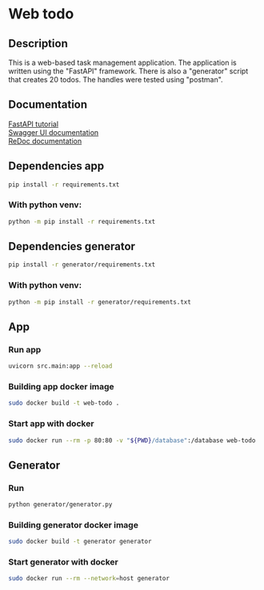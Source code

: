 # Web todo

## Description

This is a web-based task management application. 
The application is written using the "FastAPI" framework. 
There is also a "generator" script that creates 20 todos.
The handles were tested using "postman".

## Documentation

[FastAPI tutorial](https://fastapi.tiangolo.com/ru/tutorial/)\
[Swagger UI documentation](http://127.0.0.1:8000/docs)\
[ReDoc documentation](http://127.0.0.1:8000/redoc)

## Dependencies app

```bash
pip install -r requirements.txt
```

### With python venv:

```bash
python -m pip install -r requirements.txt
```

## Dependencies generator

```bash
pip install -r generator/requirements.txt
```

### With python venv:

```bash
python -m pip install -r generator/requirements.txt
```

## App

### Run app

```bash
uvicorn src.main:app --reload
```

### Building app docker image

``` bash
sudo docker build -t web-todo .
```

### Start app with docker

``` bash
sudo docker run --rm -p 80:80 -v "${PWD}/database":/database web-todo
```

## Generator

### Run

``` bash
python generator/generator.py
```

### Building generator docker image

``` bash
sudo docker build -t generator generator
```

### Start generator with docker

``` bash
sudo docker run --rm --network=host generator
```

